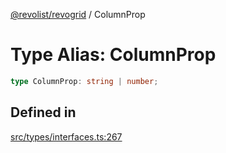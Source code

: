 [@revolist/revogrid](README.md) / ColumnProp

# Type Alias: ColumnProp

```ts
type ColumnProp: string | number;
```

## Defined in

[src/types/interfaces.ts:267](https://github.com/revolist/revogrid/blob/7c04a51ec5214ac7292502c14a49e3fb70d452cb/src/types/interfaces.ts#L267)
